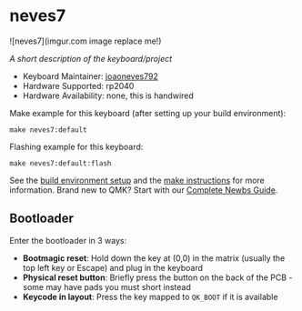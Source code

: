 # neves7

![neves7](imgur.com image replace me!)

*A short description of the keyboard/project*

* Keyboard Maintainer: [joaoneves792](https://github.com/joaoneves792)
* Hardware Supported: rp2040
* Hardware Availability: none, this is handwired

Make example for this keyboard (after setting up your build environment):

    make neves7:default

Flashing example for this keyboard:

    make neves7:default:flash

See the [build environment setup](https://docs.qmk.fm/#/getting_started_build_tools) and the [make instructions](https://docs.qmk.fm/#/getting_started_make_guide) for more information. Brand new to QMK? Start with our [Complete Newbs Guide](https://docs.qmk.fm/#/newbs).

## Bootloader

Enter the bootloader in 3 ways:

* **Bootmagic reset**: Hold down the key at (0,0) in the matrix (usually the top left key or Escape) and plug in the keyboard
* **Physical reset button**: Briefly press the button on the back of the PCB - some may have pads you must short instead
* **Keycode in layout**: Press the key mapped to `QK_BOOT` if it is available

